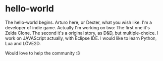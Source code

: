 # hello-world
The hello-world begins.
Arturo here, or Dexter, what you wish like.
I'm a developer of indie game. Actually I'm working on two:
The first one it's Zelda Clone.
The second it's a original story, as D&D, but multiple-choice.
I work on JAVAScript actually, with Eclipse IDE.
I would like to learn Python, Lua and LÖVE2D.

Would love to help the community :3
